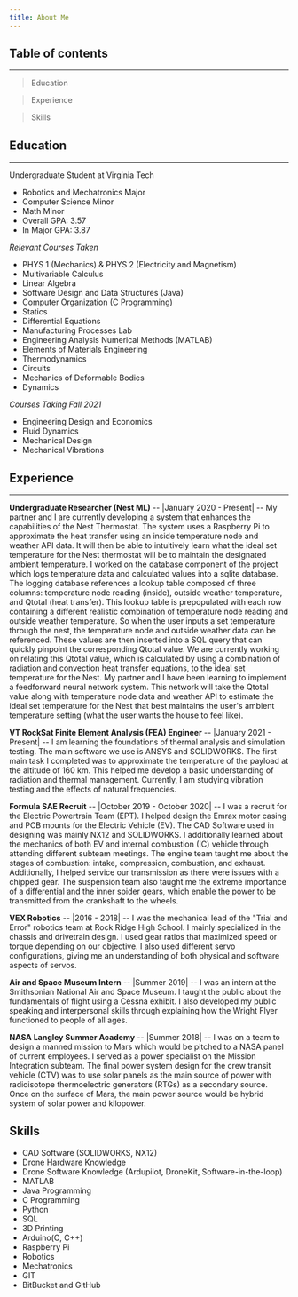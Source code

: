 ```yaml
---
title: About Me
---
```


## Table of contents
---

>  Education

> Experience

> Skills

## Education
---

Undergraduate Student at Virginia Tech
- Robotics and Mechatronics Major
- Computer Science Minor
- Math Minor
- Overall GPA: 3.57
- In Major GPA: 3.87

*Relevant Courses Taken*
- PHYS 1 (Mechanics) & PHYS 2 (Electricity and Magnetism)
- Multivariable Calculus 
- Linear Algebra
- Software Design and Data Structures (Java)
- Computer Organization (C Programming)
- Statics
- Differential Equations
- Manufacturing Processes Lab
- Engineering Analysis Numerical Methods (MATLAB)
- Elements of Materials Engineering
- Thermodynamics
- Circuits
- Mechanics of Deformable Bodies
- Dynamics

*Courses Taking Fall 2021* 
- Engineering Design and Economics 
- Fluid Dynamics
- Mechanical Design
- Mechanical Vibrations




## Experience
---
**Undergraduate Researcher (Nest ML)** -- |January 2020 - Present| -- My partner and I are currently developing a system that 
enhances the capabilities of the Nest Thermostat. The system uses a Raspberry Pi to approximate the heat transfer 
using an inside temperature node and weather API data. It will then be able to intuitively learn what the ideal set temperature 
for the Nest thermostat will be to maintain the designated ambient temperature. I worked on the database component of the project which
logs temperature data and calculated values into a sqlite database. The logging database references a lookup table
composed of three columns: temperature node reading (inside), outside weather temperature, and Qtotal (heat transfer). This lookup table is prepopulated 
with each row containing a different realistic combination of temperature node reading and outside weather temperature.
So when the user inputs a set temperature through the nest, the temperature node and outside weather data can be referenced. These values
are then inserted into a SQL query that can quickly pinpoint the corresponding Qtotal value. We are currently working on relating this Qtotal value, which 
is calculated by using a combination of radiation and convection heat transfer equations, to the ideal set temperature 
for the Nest. My partner and I have been learning to implement a feedforward neural network system. This network will take the Qtotal value along with 
temperature node data and weather API to estimate the ideal set temperature for the Nest that best maintains the user's ambient temperature setting 
(what the user wants the house to feel like). 

**VT RockSat Finite Element Analysis (FEA) Engineer** -- |January 2021 - Present| -- I am learning the foundations of thermal analysis and simulation testing. The main software we use 
is ANSYS and SOLIDWORKS. The first main task I completed was to approximate the temperature of the payload at the altitude of 160 km. This helped me develop a
basic understanding of radiation and thermal management. Currently, I am studying vibration testing and the effects of natural frequencies. 


**Formula SAE Recruit** -- |October 2019 - October 2020| -- I was a recruit for the Electric Powertrain Team (EPT). I helped design the 
Emrax motor casing and PCB mounts for the Electric Vehicle (EV). The CAD Software used in designing was mainly NX12 and SOLIDWORKS. 
I additionally learned about the mechanics of both EV and internal combustion (IC) vehicle through attending different subteam meetings. The 
engine team taught me about the stages of combustion: intake, compression, combustion, and exhaust. Additionally, I helped service 
our transmission as there were issues with a chipped gear. The suspension team also taught me the extreme importance of a 
differential and the inner spider gears, which enable the power to be transmitted from the crankshaft to the wheels. 

**VEX Robotics** -- |2016 - 2018| -- I was the mechanical lead of the "Trial and Error" robotics
team at Rock Ridge High School. I mainly specialized in the chassis and drivetrain design. I used gear ratios that 
maximized speed or torque depending on our objective. I also used different servo configurations, giving me an understanding 
of both physical and software aspects of servos. 

**Air and Space Museum Intern**  -- |Summer 2019| -- I was an intern at the Smithsonian National Air and Space Museum. I 
taught the public about the fundamentals of flight using a Cessna exhibit. I also developed my public speaking and 
interpersonal skills through explaining how the Wright Flyer functioned to people of all ages. 

**NASA Langley Summer Academy**  -- |Summer 2018| -- I was on a team to design a manned mission
to Mars which would be pitched to a NASA panel of current employees. I served as a power specialist on the Mission 
Integration subteam. The final power system design for the crew transit vehicle (CTV) was to use solar panels as the main source of power
with radioisotope thermoelectric generators (RTGs) as a secondary source. Once on the surface of Mars, the main power source would be 
hybrid system of solar power and kilopower. 

## Skills
- CAD Software (SOLIDWORKS, NX12)
- Drone Hardware Knowledge 
- Drone Software Knowledge (Ardupilot, DroneKit, Software-in-the-loop)
- MATLAB
- Java Programming
- C Programming
- Python 
- SQL
- 3D Printing
- Arduino(C, C++)
- Raspberry Pi
- Robotics 
- Mechatronics
- GIT
- BitBucket and GitHub



